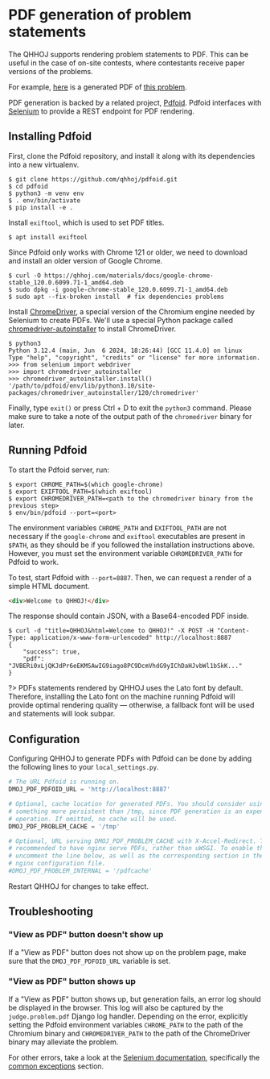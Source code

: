 # PDF generation of problem statements

The QHHOJ supports rendering problem statements to PDF. This can be useful in the case of on-site contests, where contestants receive paper versions of the problems.

For example, [here](https://qhhoj.com/problem/mochi/pdf) is a generated PDF of
[this problem](https://qhhoj.com/problem/mochi).

PDF generation is backed by a related project, [Pdfoid](https://github.com/qhhoj/pdfoid). Pdfoid interfaces with [Selenium](https://www.selenium.dev/) to provide a REST endpoint for PDF rendering.

## Installing Pdfoid

First, clone the Pdfoid repository, and install it along with its dependencies into a new virtualenv.

```shell-session
$ git clone https://github.com/qhhoj/pdfoid.git
$ cd pdfoid
$ python3 -m venv env
$ . env/bin/activate
$ pip install -e .
```

Install `exiftool`, which is used to set PDF titles.

```shell-session
$ apt install exiftool
```

Since Pdfoid only works with Chrome 121 or older, we need to download and install an older version of Google Chrome. 

```shell-session
$ curl -O https://qhhoj.com/materials/docs/google-chrome-stable_120.0.6099.71-1_amd64.deb
$ sudo dpkg -i google-chrome-stable_120.0.6099.71-1_amd64.deb 
$ sudo apt --fix-broken install  # fix dependencies problems
```

Install [ChromeDriver](https://chromedriver.chromium.org/downloads), a special version of the Chromium engine needed by Selenium to create PDFs. We'll use a special Python package called [chromedriver-autoinstaller](https://pypi.org/project/chromedriver-autoinstaller/) to install ChromeDriver.

```shell-session
$ python3
Python 3.12.4 (main, Jun  6 2024, 18:26:44) [GCC 11.4.0] on linux
Type "help", "copyright", "credits" or "license" for more information.
>>> from selenium import webdriver
>>> import chromedriver_autoinstaller
>>> chromedriver_autoinstaller.install()
'/path/to/pdfoid/env/lib/python3.10/site-packages/chromedriver_autoinstaller/120/chromedriver'
```

Finally, type `exit()` or press Ctrl + D to exit the `python3` command. Please make sure to take a note of the output path of the `chromedriver` binary for later.  

## Running Pdfoid

To start the Pdfoid server, run:

```shell-session
$ export CHROME_PATH=$(which google-chrome)
$ export EXIFTOOL_PATH=$(which exiftool)
$ export CHROMEDRIVER_PATH=<path to the chromedriver binary from the previous step>
$ env/bin/pdfoid --port=<port>
```

The environment variables `CHROME_PATH` and `EXIFTOOL_PATH` are not necessary if the `google-chrome` and `exiftool` executables are present in `$PATH`, as they should be if you followed the installation instructions above. However, you must set the environment variable `CHROMEDRIVER_PATH` for Pdfoid to work.

To test, start Pdfoid with `--port=8887`. Then, we can request a render of a simple HTML document.

```html
<div>Welcome to QHHOJ!</div>
```

The response should contain JSON, with a Base64-encoded PDF inside.

```shell-session
$ curl -d "title=QHHOJ&html=Welcome to QHHOJ!" -X POST -H "Content-Type: application/x-www-form-urlencoded" http://localhost:8887
{
    "success": true,
    "pdf": "JVBERi0xLjQKJdPr6eEKMSAwIG9iago8PC9DcmVhdG9yIChDaHJvbWl1bSkK..."
}
```

?>  PDFs statements rendered by QHHOJ uses the Lato font by default. Therefore, installing the Lato font on the machine running Pdfoid will provide optimal rendering quality &mdash; otherwise, a fallback font will be used and statements will look subpar.

## Configuration

Configuring QHHOJ to generate PDFs with Pdfoid can be done by adding the following lines to your `local_settings.py`.

```python
# The URL Pdfoid is running on.
DMOJ_PDF_PDFOID_URL = 'http://localhost:8887'

# Optional, cache location for generated PDFs. You should consider using
# something more persistent than /tmp, since PDF generation is an expensive
# operation. If omitted, no cache will be used.
DMOJ_PDF_PROBLEM_CACHE = '/tmp'

# Optional, URL serving DMOJ_PDF_PROBLEM_CACHE with X-Accel-Redirect. This is
# recommended to have nginx serve PDFs, rather than uWSGI. To enable this,
# uncomment the line below, as well as the corresponding section in the sample
# nginx configuration file.
#DMOJ_PDF_PROBLEM_INTERNAL = '/pdfcache'
```

Restart QHHOJ for changes to take effect.

## Troubleshooting

### "View as PDF" button doesn't show up

If a "View as PDF" button does not show up on the problem page, make sure that the `DMOJ_PDF_PDFOID_URL` variable is set.

### "View as PDF" button shows up

If a "View as PDF" button shows up, but generation fails, an error log should be displayed in the browser. This log will also be captured by the `judge.problem.pdf` Django log handler. Depending on the error, explicitly setting the Pdfoid environment variables `CHROME_PATH` to the path of the Chromium binary and `CHROMEDRIVER_PATH` to the path of the ChromeDriver binary may alleviate the problem.

For other errors, take a look at the [Selenium documentation](https://www.selenium.dev/documentation/webdriver/), specifically the [common exceptions](https://www.selenium.dev/selenium/docs/api/py/common/selenium.common.exceptions.html) section.
